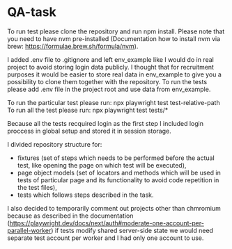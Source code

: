 # QA-task
To run test please clone the repository and run npm install. Please note that you need to have nvm pre-installed (Documentation how to install nvm via brew: https://formulae.brew.sh/formula/nvm).

I added .env file to .gitignore and left env_example like I would do in real project to avoid storing login data publicly. I thought that for recruitment purposes it would be easier to store real data in env_example to give you a possibility to clone them together with the repository. To run the tests please add .env file in the project root and use data from env_example.

To run the particular test please run: npx playwright test test-relative-path
To run all the test please run: npx playwright test tests/*

Because all the tests recquired login as the first step I included login proccess in global setup and stored it in session storage.

I divided repository structure for: 
- fixtures (set of steps which needs to be performed before the actual test, like opening the page on which test will be executed), 
- page object models (set of locators and methods which will be used in tests of particular page and its functionality to avoid code repetition in the test files),
- tests which follows steps described in the task.

I also decided to temporarily comment out projects other than chmromium because as described in the documentation (https://playwright.dev/docs/next/auth#moderate-one-account-per-parallel-worker) if tests modify shared server-side state we would need separate test account per worker and I had only one account to use.
